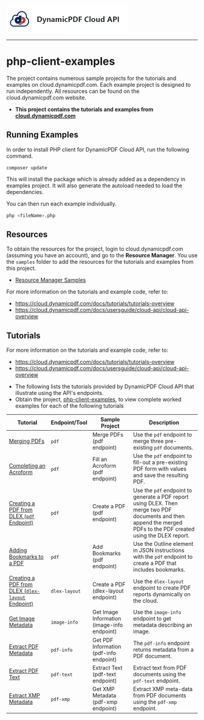 ![](./logo-banner2.png)

***

php-client-examples
=========================================

The project contains numerous sample projects for the tutorials and examples on cloud.dynamicpdf.com. Each example project is designed to run independently. All resources can be found on the cloud.dynamicpdf.com website.

- **This project contains the tutorials and examples from [cloud.dynamicpdf.com](https://cloud.dynamicpdf.com)**

Running Examples
----------------

In order to install PHP client for DynamicPDF Cloud API, run the following command.

    composer update

This will install the package which is already added as a dependency in examples project. It will also generate the autoload needed to load the dependencies.

You can then run each example individually.

```bash
php <fileName>.php
```

## Resources

To obtain the resources for the project, login to cloud.dynamicpdf.com (assuming you have an account), and go to the **Resource Manager**. You use the `samples` folder to add the resources for the tutorials and examples from this project.

- [Resource Manager Samples](https://cloud.dynamicpdf.com/docs/usersguide/environment-manager/environment-manager-sample-resources)  

For more information on the tutorials and example code, refer to:

- https://cloud.dynamicpdf.com/docs/tutorials/tutorials-overview
- https://cloud.dynamicpdf.com/docs/usersguide/cloud-api/cloud-api-overview

## Tutorials

For more information on the tutorials and example code, refer to:

- https://cloud.dynamicpdf.com/docs/tutorials/tutorials-overview
- https://cloud.dynamicpdf.com/docs/usersguide/cloud-api/cloud-api-overview

* The following lists the tutorials provided by DynamicPDF Cloud API that illustrate using the API's endpoints.
* Obtain the project, [php-client-examples](https://github.com/dynamicpdf-api/php-client-examples), to view complete worked examples for each of the following tutorials

| Tutorial                                                     | Endpoint/Tool | Sample Project                              | Description                                                  |
| ------------------------------------------------------------ | ------------- | ------------------------------------------- | ------------------------------------------------------------ |
| [Merging PDFs](./cloud-api/merging-pdfs)                     | `pdf`         | Merge PDFs (pdf endpoint)                   | Use the `pdf` endpoint to merge three pre-existing `pdf` documents. |
| [Completing an Acroform](./cloud-api/form-completion)        | `pdf`         | Fill an Acroform (pdf endpoint)             | Use the `pdf` endpoint to fill-out a pre-existing PDF form with values and save the resulting PDF. |
| [Creating a PDF from DLEX (`pdf` Endpoint)](./cloud-api/dlex-pdf-endpoint) | `pdf`         | Create a PDF (pdf endpoint)                 | Use the `pdf` endpoint to generate a PDF report using DLEX. Then merge two PDF documents and then append the merged PDFs to the PDF created using the DLEX report. |
| [Adding Bookmarks to a PDF](./cloud-api/bookmarks)           | `pdf`         | Add Bookmarks (pdf endpoint)                | Use the Outline element in JSON instructions with the `pdf` endpoint to create a PDF that includes bookmarks. |
| [Creating a PDF from DLEX (`dlex-layout` Endpoint)](./cloud-api/dlex-layout) | `dlex-layout` | Create a PDF (dlex-layout endpoint)         | Use the `dlex-layout` endpoint to create PDF reports dynamically on the cloud. |
| [Get Image Metadata](./cloud-api/image-info)                 | `image-info`  | Get Image Information (image-info endpoint) | Use the `image-info` endpoint to get metadata describing an image. |
| [Extract PDF Metadata](./cloud-api/pdf-info)                 | `pdf-info`    | Get PDF Information (pdf-info endpoint)     | The `pdf-info` endpoint returns metadata from a PDF document. |
| [Extract PDF Text](./cloud-api/pdf-text)                     | `pdf-text`    | Extract Text (pdf-text endpoint)            | Extract text from PDF documents using the `pdf-text` endpoint. |
| [Extract XMP Metadata](./cloud-api/pdf-xmp)                  | `pdf-xmp`     | Get XMP Metadata (pdf-xmp endpoint)         | Extract XMP meta-data from PDF documents using the `pdf-xmp` endpoint. |
